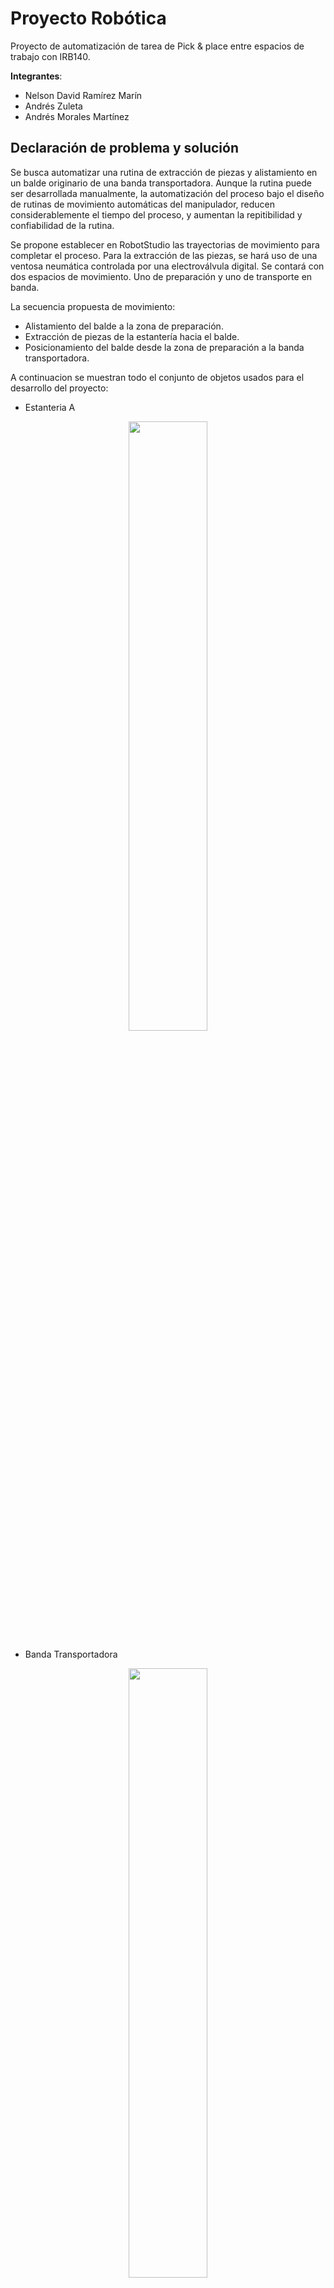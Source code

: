 # Proyecto Robótica 
Proyecto de automatización de tarea de Pick & place entre espacios de trabajo con IRB140.

**Integrantes**: 
* Nelson David Ramírez Marín
* Andrés Zuleta 
* Andrés Morales Martínez 

## Declaración de problema y solución
Se busca automatizar una rutina de extracción de piezas y alistamiento en un balde originario de una banda transportadora. Aunque la rutina puede ser desarrollada manualmente, la automatización del proceso bajo el diseño de rutinas de movimiento automáticas del manipulador, reducen considerablemente el tiempo del proceso, y aumentan la repitibilidad y confiabilidad de la rutina. 

Se propone establecer en RobotStudio las trayectorias de movimiento para completar el proceso. Para la extracción de las piezas, se hará uso de una ventosa neumática controlada por una electroválvula digital. Se contará con dos espacios de movimiento. Uno de preparación y uno de transporte en banda. 

La secuencia propuesta de movimiento: 
- Alistamiento del balde a la zona de preparación.
- Extracción de piezas de la estantería hacia el balde.
- Posicionamiento del balde desde la zona de preparación a la banda transportadora.

A continuacion se muestran todo el conjunto de objetos usados para el desarrollo del proyecto:

- Estanteria A  

<p align="center">
<img margin="auto" src="https://github.com/mora200217/proyecto-rob/blob/master/Imagenes%20proyecto%20robotica/Estanteria%20A%20real.jpeg" width="50%"/> 
</p> 

- Banda Transportadora
  
<p align="center">
<img margin="auto" src="https://github.com/mora200217/proyecto-rob/blob/master/Imagenes%20proyecto%20robotica/Banda%20transportadora.jpeg" width="50%"/> 
</p> 

- Balde usado
  
<p align="center">
<img margin="auto" src="https://github.com/mora200217/proyecto-rob/blob/master/Imagenes%20proyecto%20robotica/Balde%20real.jpeg" width="50%"/> 
</p> 

- Herramienta usada y acoplada al brazo_1

<p align="center">
<img margin="auto" src="https://github.com/mora200217/proyecto-rob/blob/master/Imagenes%20proyecto%20robotica/Herramienta%20utilizada%20real%20y%20acoplada_1.jpeg" width="50%"/> 
</p> 

- Herramienta usada y acoplada al brazo_2

<p align="center">
<img margin="auto" src="https://github.com/mora200217/proyecto-rob/blob/master/Imagenes%20proyecto%20robotica/Herramienta%20utilizada%20real%20y%20acoplada_2.jpeg" width="50%"/> 
</p> 

- Piezas utilizadas (6)

<p align="center">
<img margin="auto" src="https://github.com/mora200217/proyecto-rob/blob/master/Imagenes%20proyecto%20robotica/Piezas%20utilizadas.jpeg" width="50%"/> 
</p> 


## Diseño de Herramienta 

En este apartado se muestra la descripción, planos y fotografías del gripper diseñado y sus piezas para el proceso de alistamiento asi como de la herramienta porta ventosas creada para la tarea de alistamiento como se muestran en las siguientes figuras:

- Modelado herramienta completa sin gancho ni ventosa
  
<p align="center">
<img margin="auto" src="https://github.com/mora200217/proyecto-rob/blob/master/Imagenes%20proyecto%20robotica/Modelado%20herramienta%20semicompleta.jpeg" width="50%"/> 
</p> 


- Modelado herramienta completa con gancho y ventosa


<p align="center">
<img margin="auto" src="https://github.com/mora200217/proyecto-rob/blob/master/Imagenes%20proyecto%20robotica/Modelado%20herramienta%20completa%20simulacion.jpeg" width="50%"/> 
</p> 



## Rutina en RAPID

En primer lugar en RoboStudio se muestra el modelo de todos los elementos que intervienen en el proceso planteado, lo cual se muestra en la siguiente figura:

<p align="center">
<img margin="auto" src="https://github.com/mora200217/proyecto-rob/blob/master/Imagenes%20proyecto%20robotica/Objetos_intervienen_worksapce.PNG" width="50%"/> 
</p> 



Para el desarrollo del RAPID se inicio en crear 3 workobjects, uno que seria referente al gancho_banda, otro que seria de la ventosa_estanteria y otro referente al punto en donde se dejaria la pieza en el balde para 2 configuraciones diferente dependiendo la rutina ejecutada anteriormente. De acuerdo a estos 4 workobjects se diseñaron unos Paths, 5 para ser exactos, en donde el primero llamado "Home" es referente a que precisamente todas las articulaciones del robot esten en ceros. Para el Path llamado "Path_agarrar_balde_inicio" describe la traayectoria en donde el robot se acerca al balde, lo agarra con el gancho, y lo deja en el piso. Para el Path llamdado "Path_primeras_tres" representa la trayectoria en donde la ventosa gracias a la valvula hara el proceso de succion y no succion succionando y dejando de succionar para transladar y soltar las piezas en el balde siendo estas 3 primeras posiciones los lugares de arriba, izquierda y derecha y medio a la izquierda. Para el Path  "Path_segundas_tres" describe la misma trayectoria pero para las otras 3 posiciones que son medio a la derecha, abajo izquierda y abajo derecha. Para el Path "Path_dejar_balde_final" se realiza la trayectoria en donde el balde con las piezas con recogidos nuevamente con el gancho por el robot para luego ser llevados otra vez a la banda y ser dejados alli.

"Path_agarrar_balde_inicio":

<p align="center">
<img margin="auto" src="https://github.com/mora200217/proyecto-rob/blob/master/Imagenes%20proyecto%20robotica/Path_agarrar_balde_inicio.PNG" width="50%"/> 
</p> 

"Path_primeras_tres":

<p align="center">
<img margin="auto" src="https://github.com/mora200217/proyecto-rob/blob/master/Imagenes%20proyecto%20robotica/Path_primeras_tres.PNG" width="50%"/> 
</p> 

 "Path_segundas_tres":

<p align="center">
<img margin="auto" src="https://github.com/mora200217/proyecto-rob/blob/master/Imagenes%20proyecto%20robotica/Path_segundas_tres.PNG" width="50%"/> 
</p> 

"Path_dejar_balde_final"

<p align="center">
<img margin="auto" src="https://github.com/mora200217/proyecto-rob/blob/master/Imagenes%20proyecto%20robotica/Path_dejar_balde_final.PNG" width="50%"/> 
</p> 

Estando aqui el codigo RAPID comentado sobre las caracteristicas de los Paths anteriormente mencionados en el main

<p align="center">
<img margin="auto" src="https://github.com/mora200217/proyecto-rob/blob/master/Imagenes%20proyecto%20robotica/Rapid_main.PNG" width="50%"/> 
</p> 


## Proceso de calibración y ejecución

En la realización del proyecto no hubo mayores inconvenientes relacionados a RobotStudio pero a la hora de realizar lo mismo fisicamente se generaron algunos inconvenientes relacionados al la posicion de los puntos, por lo que la calibracion hecha solo fue usar jogging en los puntos problematicos para obtener sus coordenadas y tambien como otra alternativa ir moviendo el workobject de la estanteria como los workobjects de dejar la pieza en el blade dependiendo si era para las 3 primeras primeras posiciones, o para las otras 3.


## Comparación tiempo de alistamiento manual y operación automatizada

Para este apartado se hicieron 2 procedimientos segun los indicados, primero se midio en tiempo cuanto se demoraría un integrante del grupo en ejecutar las mismas trayectorias teniendo este una velocidad constante a la del promedio de velocidades eque existen entre los puntos del robot y ademas siguiendo de cierta forma los puntos de las rutinas que hacia el robot. Teniendo como resultado que se demoraria, como se ve en el primer video de esta seccion, 
31 segundos para las primeras 3 posiciones y 28 segundos para las otras 3 posiciones

 - Video alistamiento manual Path_primeras_tres

   *

 - Video alistamiento manual Path_segundas_tres

   *

Y seguidamente se midio la velocidad que existia entre la trayectoria completa de tomar las 3 primeras piezas y luego tomar las otras 3, para ver si existe alguna variación en estos tiempos que relativamente debererian ser muy similares, teniendo como resultado que para las primeras 3 piezas se demoro XXX minutos con XXX segundos y para las otras 3 piezas se demoro XXX minutos con XXX segundos segun lo recopilado en el video de demostracion completo de forma fisica.


## Demostración de funcionamiento 

Aqui se muestra el funcionamiento completo de la para las rutinas donde en el primera instancia se muestra el robot llegando a las primeras 3 posiciones y luego llegando a las otras 3 posiciones donde en cada posicion se encuentra una figura diferente, todo fisicamente

 - Video completo

   

Aqui se muestra el funcionamiento completo de la para las rutinas donde en el primera instancia se muestra el robot llegando a las primeras 3 posiciones y luego llegando a las otras 3 posiciones donde en cada posicion se encuentra una figura diferente, todo en simulacion en RobotStudio

 - Simulación 3 primeras posiciones

   

 - Simulacion 3 segundas posiciones

   

